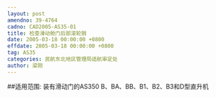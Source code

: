 ```yaml
---
layout: post
amendno: 39-4764
cadno: CAD2005-AS35-01
title: 检查滑动舱门后部滚轮销
date: 2005-03-18 00:00:00 +0800
effdate: 2005-03-18 00:00:00 +0800
tag: AS35
categories: 民航东北地区管理局适航审定处
author: 梁刚
---
```


##适用范围:
装有滑动门的AS350 B、BA、BB、B1、B2、B3和D型直升机

